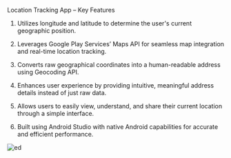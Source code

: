 Location Tracking App – Key Features

1. Utilizes longitude and latitude to determine the user's current geographic position.

2. Leverages Google Play Services’ Maps API for seamless map integration and real-time location tracking.

3. Converts raw geographical coordinates into a human-readable address using Geocoding API.

4. Enhances user experience by providing intuitive, meaningful address details instead of just raw data.

5. Allows users to easily view, understand, and share their current location through a simple interface.

6. Built using Android Studio with native Android capabilities for accurate and efficient performance.

![ed](https://github.com/user-attachments/assets/81030a3c-33dd-4a34-9bfb-6801616e283f)

